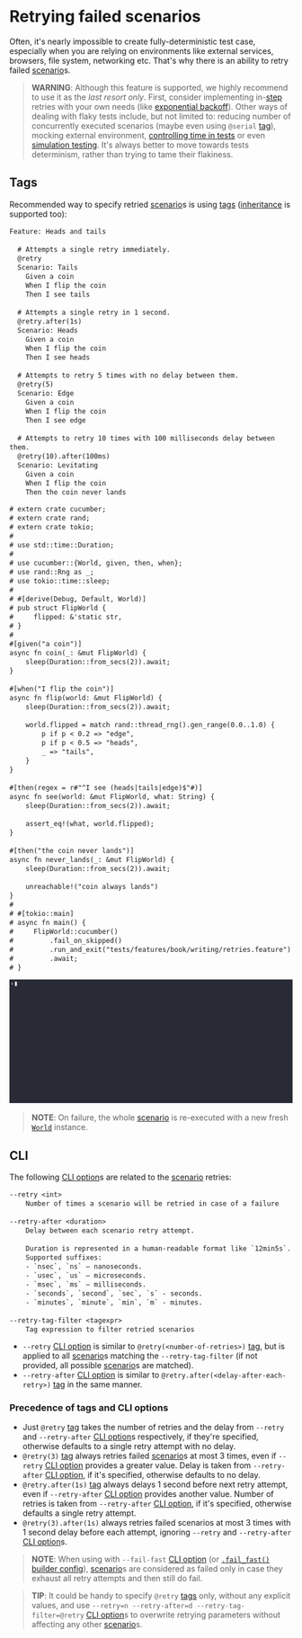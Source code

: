 Retrying failed scenarios
=========================

Often, it's nearly impossible to create fully-deterministic test case, especially when you are relying on environments like external services, browsers, file system, networking etc. That's why there is an ability to retry failed [scenario]s. 

> __WARNING__: Although this feature is supported, we highly recommend to use it as the _last resort only_. First, consider implementing in-[step] retries with your own needs (like [exponential backoff]). Other ways of dealing with flaky tests include, but not limited to: reducing number of concurrently executed scenarios (maybe even using `@serial` [tag]), mocking external environment, [controlling time in tests] or even [simulation testing]. It's always better to move towards tests determinism, rather than trying to tame their flakiness.




## Tags

Recommended way to specify retried [scenario]s is using [tags][tag] ([inheritance] is supported too):
```gherkin
Feature: Heads and tails

  # Attempts a single retry immediately.
  @retry
  Scenario: Tails
    Given a coin
    When I flip the coin
    Then I see tails
      
  # Attempts a single retry in 1 second.
  @retry.after(1s)
  Scenario: Heads
    Given a coin
    When I flip the coin
    Then I see heads

  # Attempts to retry 5 times with no delay between them.
  @retry(5)
  Scenario: Edge
    Given a coin
    When I flip the coin
    Then I see edge

  # Attempts to retry 10 times with 100 milliseconds delay between them.
  @retry(10).after(100ms)
  Scenario: Levitating
    Given a coin
    When I flip the coin
    Then the coin never lands
```
```rust,should_panic
# extern crate cucumber;
# extern crate rand;
# extern crate tokio;
#
# use std::time::Duration;
#
# use cucumber::{World, given, then, when};
# use rand::Rng as _;
# use tokio::time::sleep;
#
# #[derive(Debug, Default, World)]
# pub struct FlipWorld {
#     flipped: &'static str,
# }
#
#[given("a coin")]
async fn coin(_: &mut FlipWorld) {
    sleep(Duration::from_secs(2)).await;
}

#[when("I flip the coin")]
async fn flip(world: &mut FlipWorld) {
    sleep(Duration::from_secs(2)).await;

    world.flipped = match rand::thread_rng().gen_range(0.0..1.0) {
        p if p < 0.2 => "edge",
        p if p < 0.5 => "heads",
        _ => "tails",
    }
}

#[then(regex = r#"^I see (heads|tails|edge)$"#)]
async fn see(world: &mut FlipWorld, what: String) {
    sleep(Duration::from_secs(2)).await;

    assert_eq!(what, world.flipped);
}

#[then("the coin never lands")]
async fn never_lands(_: &mut FlipWorld) {
    sleep(Duration::from_secs(2)).await;

    unreachable!("coin always lands")
}
#
# #[tokio::main]
# async fn main() {
#     FlipWorld::cucumber()
#         .fail_on_skipped()
#         .run_and_exit("tests/features/book/writing/retries.feature")
#         .await;
# }
```
![record](../rec/writing_retries.gif)

> __NOTE__: On failure, the whole [scenario] is re-executed with a new fresh [`World`] instance. 




## CLI

The following [CLI option]s are related to the [scenario] retries:
```text
--retry <int>
    Number of times a scenario will be retried in case of a failure

--retry-after <duration>
    Delay between each scenario retry attempt.
    
    Duration is represented in a human-readable format like `12min5s`.
    Supported suffixes:
    - `nsec`, `ns` — nanoseconds.
    - `usec`, `us` — microseconds.
    - `msec`, `ms` — milliseconds.
    - `seconds`, `second`, `sec`, `s` - seconds.
    - `minutes`, `minute`, `min`, `m` - minutes.

--retry-tag-filter <tagexpr>
    Tag expression to filter retried scenarios
```

- `--retry` [CLI option] is similar to `@retry(<number-of-retries>)` [tag], but is applied to all [scenario]s matching the `--retry-tag-filter` (if not provided, all possible [scenario]s are matched).
- `--retry-after` [CLI option] is similar to `@retry.after(<delay-after-each-retry>)` [tag] in the same manner.


### Precedence of tags and CLI options

- Just `@retry` [tag] takes the number of retries and the delay from `--retry` and `--retry-after` [CLI option]s respectively, if they're specified, otherwise defaults to a single retry attempt with no delay.
- `@retry(3)` [tag] always retries failed [scenario]s at most 3 times, even if `--retry` [CLI option] provides a greater value. Delay is taken from `--retry-after` [CLI option], if it's specified, otherwise defaults to no delay.
- `@retry.after(1s)` [tag] always delays 1 second before next retry attempt, even if `--retry-after` [CLI option] provides another value. Number of retries is taken from `--retry-after` [CLI option], if it's specified, otherwise defaults a single retry attempt.
- `@retry(3).after(1s)` always retries failed scenarios at most 3 times with 1 second delay before each attempt, ignoring `--retry` and `--retry-after` [CLI option]s.

> __NOTE__: When using with `--fail-fast` [CLI option] (or [`.fail_fast()` builder config][1]), [scenario]s are considered as failed only in case they exhaust all retry attempts and then still do fail.

> __TIP__: It could be handy to specify `@retry` [tags][tag] only, without any explicit values, and use `--retry=n --retry-after=d --retry-tag-filter=@retry` [CLI option]s to overwrite retrying parameters without affecting any other [scenario]s.




[`World`]: https://docs.rs/cucumber/latest/cucumber/trait.World.html
[CLI option]: ../cli.md
[controlling time in tests]: https://docs.rs/tokio/1.0/tokio/time/fn.pause.html
[exponential backoff]: https://en.wikipedia.org/wiki/Exponential_backoff
[inheritance]: tags.md#inheritance
[scenario]: https://cucumber.io/docs/gherkin/reference#example
[simulation testing]: https://github.com/madsys-dev/madsim
[step]: https://cucumber.io/docs/gherkin/reference#steps
[tag]: https://cucumber.io/docs/cucumber/api#tags

[1]: https://docs.rs/cucumber/*/cucumber/struct.Cucumber.html#method.fail_fast
